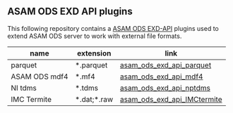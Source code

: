 ## ASAM ODS EXD API plugins

This following repository contains a [ASAM ODS EXD-API](https://www.asam.net/standards/detail/ods/) plugins
used to extend ASAM ODS server to work with external file formats.

| name          | extension   | link |
| ------------- | ----------- | ---- |
| parquet       | \*.parquet   | [asam_ods_exd_api_parquet](https://github.com/totonga/asam_ods_exd_api_parquet) |
| ASAM ODS mdf4 | \*.mf4       | [asam_ods_exd_api_mdf4](https://github.com/totonga/asam_ods_exd_api_mdf4) |
| NI tdms       | \*.tdms      | [asam_ods_exd_api_nptdms](https://github.com/totonga/asam_ods_exd_api_nptdms) |
| IMC Termite   | \*.dat;\*.raw | [asam_ods_exd_api_IMCtermite](https://github.com/totonga/asam_ods_exd_api_IMCtermite) |
